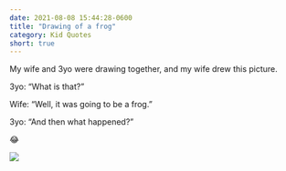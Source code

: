 ```yaml
---
date: 2021-08-08 15:44:28-0600
title: "Drawing of a frog"
category: Kid Quotes
short: true
---
```


My wife and 3yo were drawing together, and my wife drew this picture.

3yo: “What is that?”

Wife: “Well, it was going to be a frog.”

3yo: “And then what happened?”

😂

<img src="https://media.bennorris.org/images/bennorris/uploads/2021/809d49b59f.jpg"/>

